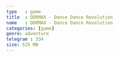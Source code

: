 ```yaml
---
type   : game
title  : DDRMAX - Dance Dance Revolution
name   : DDRMAX - Dance Dance Revolution
categories: [game]
genre: adventure
telegram : 334
size: 525 MB
---
```



